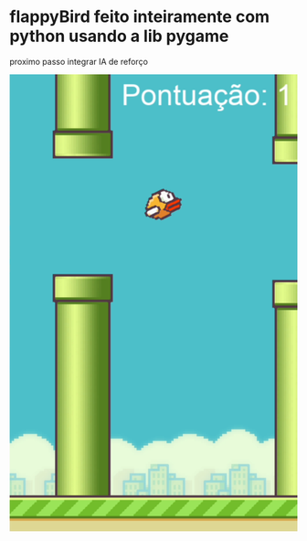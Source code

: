 # flappyBird feito inteiramente com python usando a lib pygame
proximo passo integrar IA de reforço


![alt text](image.png)
